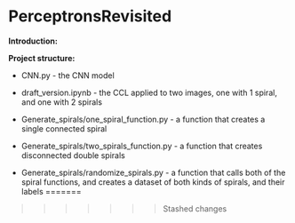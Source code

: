 # PerceptronsRevisited

**Introduction:**


**Project structure:**
- CNN.py - the CNN model

- draft_version.ipynb - the CCL applied to two images, one with 1 spiral, and one with 2 spirals

- Generate_spirals/one_spiral_function.py - a function that creates a single connected spiral

- Generate_spirals/two_spirals_function.py - a function that creates disconnected double spirals

- Generate_spirals/randomize_spirals.py - a function that calls both of the spiral functions, and creates a dataset of both kinds of spirals, and their labels
=======
>>>>>>> Stashed changes
